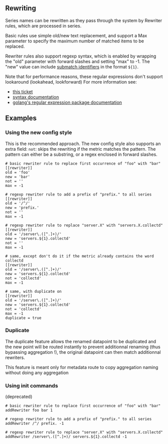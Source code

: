 ## Rewriting

Series names can be rewritten as they pass through the system by Rewriter rules, which are processed in series.

Basic rules use simple old/new text replacement, and support a Max parameter to specify the maximum number of matched items to be replaced.

Rewriter rules also support regexp syntax, which is enabled by wrapping the "old" parameter with forward slashes and setting "max" to -1.
The "new" value can include [submatch identifiers](https://golang.org/pkg/regexp/#Regexp.Expand) in the format `${1}`.

Note that for performance reasons, these regular expressions don't support lookaround (lookahead, lookforward)
For more information see:

* [this ticket](https://github.com/StefanSchroeder/Golang-Regex-Tutorial/issues/11) 
* [syntax documentation](https://github.com/google/re2/wiki/Syntax)
* [golang's regular expression package documentation](https://golang.org/pkg/regexp/syntax/)

## Examples

### Using the new config style

This is the recommended approach.
The new config style also supports an extra field: `not`: skips the rewriting if the metric matches the pattern.
The pattern can either be a substring, or a regex enclosed in forward slashes.

```
# basic rewriter rule to replace first occurrence of "foo" with "bar"
[[rewriter]]
old = 'foo'
new = 'bar'
not = ''
max = -1

# regexp rewriter rule to add a prefix of "prefix." to all series
[[rewriter]]
old = '/^/'
new = 'prefix.'
not = ''
max = -1

# regexp rewriter rule to replace "server.X" with "servers.X.collectd"
[[rewriter]]
old = '/server\.([^.]+)/'
new = 'servers.${1}.collectd'
not = ''
max = -1

# same, except don't do it if the metric already contains the word collectd
[[rewriter]]
old = '/server\.([^.]+)/'
new = 'servers.${1}.collectd'
not = 'collectd'
max = -1

# same, with duplicate on
[[rewriter]]
old = '/server\.([^.]+)/'
new = 'servers.${1}.collectd'
not = 'collectd'
max = -1
duplicate = true
```

### Duplicate

The duplicate feature allows the renamed datapoint to be duplicated and the new point will be routed instantly to prevent additionnal renaming (thus bypassing aggregation !), the original datapoint can then match additionnal rewriters. 

This feature is meant only for metadata route to copy aggregation naming without doing any aggregation

### Using init commands

(deprecated)

```
# basic rewriter rule to replace first occurrence of "foo" with "bar"
addRewriter foo bar 1

# regexp rewriter rule to add a prefix of "prefix." to all series
addRewriter /^/ prefix. -1

# regexp rewriter rule to replace "server.X" with "servers.X.collectd"
addRewriter /server\.([^.]+)/ servers.${1}.collectd -1
```

